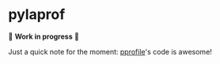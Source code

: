 # pylaprof
🚧 **Work in progress** 🚧

Just a quick note for the moment: [pprofile](https://github.com/vpelletier/pprofile)'s
code is awesome!
